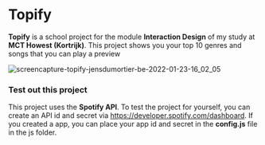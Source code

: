 # Topify
**Topify** is a school project for the module **Interaction Design** of my study at **MCT Howest (Kortrijk)**. This project shows you your top  10 genres and songs that you can play a preview

![screencapture-topify-jensdumortier-be-2022-01-23-16_02_05](https://user-images.githubusercontent.com/72012366/150684773-d6006a7a-de74-4495-9900-d04745ab1be4.png)

### Test out this project
This project uses the **Spotify API**. To test the project for yourself, you can create an API id and secret via https://developer.spotify.com/dashboard. If you created a app, you can place your app id and secret in the **config.js** file in the js folder.

